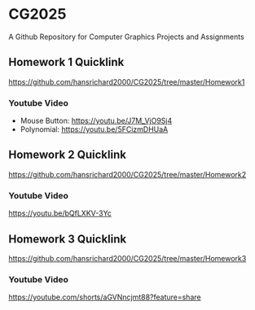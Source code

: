 # CG2025
A Github Repository for Computer Graphics Projects and Assignments

## Homework 1 Quicklink
https://github.com/hansrichard2000/CG2025/tree/master/Homework1

### Youtube Video
- Mouse Button: https://youtu.be/J7M_VjO9Sj4
- Polynomial: https://youtu.be/5FCizmDHUaA

## Homework 2 Quicklink
https://github.com/hansrichard2000/CG2025/tree/master/Homework2

### Youtube Video
https://youtu.be/bQfLXKV-3Yc

## Homework 3 Quicklink
https://github.com/hansrichard2000/CG2025/tree/master/Homework3
### Youtube Video
https://youtube.com/shorts/aGVNncjmt88?feature=share
